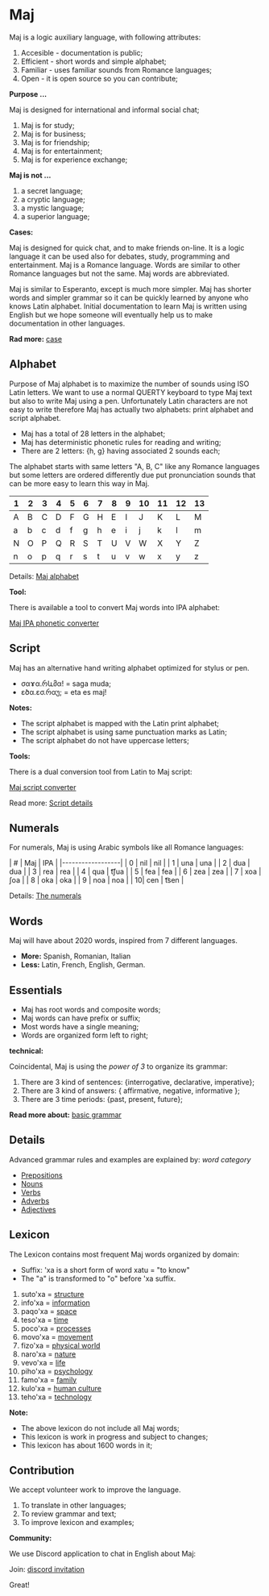 # Maj

Maj is a logic auxiliary language, with following attributes:

1. Accesible - documentation is public;
2. Efficient - short words and simple alphabet;
3. Familiar  - uses familiar sounds from Romance languages;
4. Open      - it is open source so you can contribute;

**Purpose ...**

Maj is designed for international and informal social chat;

1. Maj is for study;
2. Maj is for business;
3. Maj is for friendship;
4. Maj is for entertainment;
5. Maj is for experience exchange;

**Maj is not ...**

1. a secret language;
1. a cryptic language;
1. a mystic language;
1. a superior language;

**Cases:**

Maj is designed for quick chat, and to make friends on-line. It is a logic language it can be used also for debates, study, programming and entertainment. Maj is a Romance language. Words are similar to other Romance languages but not the same. Maj words are abbreviated. 

Maj is similar to Esperanto, except is much more simpler. Maj has shorter words and simpler grammar so it can be quickly learned by anyone who knows Latin alphabet. Initial documentation to learn Maj is written using English but we hope someone will eventually help us to make documentation in other languages.

**Rad more:** [case](case.md)

## Alphabet

Purpose of Maj alphabet is to maximize the number of sounds using ISO Latin letters. We want to use a normal QUERTY keyboard to type Maj text but also to write Maj using a pen. Unfortunately Latin characters are not easy to write therefore Maj has actually two alphabets: print alphabet and script alphabet.

* Maj has a total of 28 letters in the alphabet;
* Maj has deterministic phonetic rules for reading and writing;
* There are 2 letters: {h, g} having associated 2 sounds each;

The alphabet starts with same letters "A, B, C" like any Romance languages but some letters are ordered differently due put pronunciation sounds that can be more easy to learn this way in Maj. 

 1 | 2 | 3 | 4 | 5 | 6 | 7 | 8 | 9  | 10 | 11 | 12 | 13   
---|---|---|---|---|---|---|---|----|----|----|----|----
 A | B | C | D | F | G | H | E | I  | J  | K  | L  | M  
 a | b | c | d | f | g | h | e | i  | j  | k  | l  | m  
 N | O | P | Q | R | S | T | U | V  | W  | X  | Y  | Z 
 n | o | p | q | r | s | t | u | v  | w  | x  | y  | z 

Details: [Maj alphabet](alphabet.md)

**Tool:** 

There is available a tool to convert Maj words into IPA alphabet:

[Maj IPA phonetic converter](https://lingojam.com/MajIPA)


## Script

Maj has an alternative hand writing alphabet optimized for stylus or pen.


* σαɤα.რևმα!  = saga muda;
* ɛծα.ɛσ.რαუ; = eta es maj!

**Notes:**

* The script alphabet is mapped with the Latin print alphabet;
* The script alphabet is using same punctuation marks as Latin;
* The script alphabet do not have uppercase letters;

**Tools:**

There is a dual conversion tool from Latin to Maj script:

[Maj script converter](https://lingojam.com/MajScript)

Read more: [Script details](script.md)

## Numerals

For numerals, Maj is using Arabic symbols like all Romance languages:

| # | Maj  | IPA   |
|------------------|
| 0 | nil  | nil   |
| 1 | una  | una   |
| 2 | dua  | dua   |
| 3 | rea  | rea   |
| 4 | qua  | t͡ʃua |
| 5 | fea  | fea   |
| 6 | zea  | zea   |
| 7 | xoa  | ʃoa   |
| 8 | oka  | oka   |
| 9 | noa  | noa   |
| 10| cen  | t͡sen |


Details: [The numerals](numerals.md)

## Words

Maj will have about 2020 words, inspired from 7 different languages.

* **More:** Spanish, Romanian, Italian 
* **Less:** Latin, French, English, German.


## Essentials

* Maj has root words and composite words;
* Maj words can have prefix or suffix;
* Most words have a single meaning; 
* Words are organized form left to right;

**technical:**

Coincidental, Maj is using the _power of 3_ to organize its grammar:

1. There are 3 kind of sentences: {interrogative, declarative, imperative};
1. There are 3 kind of answers: { affirmative, negative, informative };
1. There are 3 time periods: {past, present, future};

**Read more about:** [basic grammar](basic.md)

## Details

Advanced grammar rules and examples are explained by:  _word category_

* [Prepositions](preposition.md)
* [Nouns](nouns.md)
* [Verbs](verbs.md)
* [Adverbs](adverbs.md)
* [Adjectives](adjectives.md)

## Lexicon

The Lexicon contains most frequent Maj words organized by domain:

* Suffix: 'xa is a short form of word xatu = "to know"
* The "a" is transformed to "o" before 'xa suffix.

1. suto'xa = [structure](words/structure.md)
1. info'xa = [information](words/information.md)
1. paqo'xa = [space](words/space.md)
1. teso'xa = [time](words/time.md)
1. poco'xa = [processes](words/processes.md)
1. movo'xa = [movement](words/movement.md)
1. fizo'xa = [physical world](words/physical_world.md)
1. naro'xa = [nature](words/nature.md)
1. vevo'xa = [life](words/life.md)
1. piho'xa = [psychology](words/psychology.md)
1. famo'xa = [family](words/family.md)
1. kulo'xa = [human culture](words/human_culture.md)
1. teho'xa = [technology](words/technology.md)

**Note:**

* The above lexicon do not include all Maj words;
* This lexicon is work in progress and subject to changes;
* This lexicon has about 1600 words in it;

## Contribution

We accept volunteer work to improve the language.

1. To translate in other languages;
2. To review grammar and text;
3. To improve lexicon and examples;

**Community:**

We use Discord application to chat in English about Maj: 

Join: [discord invitation](https://discordapp.com/invite/CQWx8xc)

Great!
